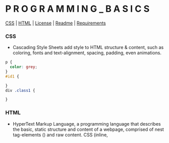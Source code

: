 # P R O G R A M M I N G _ B A S I C S 

[CSS](#css) | [HTML](#html) | [License](#license-<file>) | [Readme](#readme.md-<file>) | [Requirements](#requirements.txt-<file>)



### CSS
- Cascading Style Sheets add style to HTML structure & content, such as coloring, fonts and text-alignment, spacing, padding, even animations.
```css
p {
  color: grey;
}
#id1 {

}
div .class1 {

}

```

### HTML
- HyperText Markup Language, a programming language that describes the basic, static structure and content of a webpage, comprised of nest tag-elements (<tag>) and raw content. CSS (inline, <style>, or external) can add style to the webpage (padding, colors, font-choices, animations, alignment), and Javascript can make the webpage interactive and dynamic (button clicking, &c.).
```html
<!DOCTYPE html>
<html> <!-- an HTML comment -->
  <head>
    <style>
      #first {color: grey;}
    </style>
    <title>My Website</title>
  </head>
  <body id="first">
    <p class="content">Some content...</p>
  </body>
</html>
```

### LICENSE <file>
- Informs the user that permissions they have– can they download, modify and re-publish, &c.

### README.md <file>
- Answers a user's questions about installations & usage of a project, located in the root (top-leve) directory. Written in a ```.md``` or ```.markdown``` file (supports lightweight markdown).
  - Include: *project name, description (function of program, context, links for reference), visuals (screenshots/GIFs/video), installation procedure (nod to requirements.txt), usage (e.g. ```python3 manage.py runserver```), support (where to go for help), authors/acknowledgement, project status/roadmap.*

### Requirements.txt <file>
- *a file that makes it easier for other users (that have downloaded your projects) to run the same Python libraries as it was written in/for. A user will encounter messages such as "No module named [...]"; download that library; then get the message again, again, again...*
  - ```$ pip install -r requirements.txt```: *command to download all the necessary libraries in a ```requirements.txt```*
- **How to Generate a Requirements.txt**:
  - ```$ pip freeze > requirements.txt```: *PIP generates the file for you– but with every library you've ever downloaded on your own computer system. (View in terminal with ```cat requirements.txt```.)*
  - 1. Install Anaconda to make a 'clean-slate' Virtual Environment: ```$ conda create -n shiny_new_env python=3.8```
    - ```$ conda env list```: _see a list of all available venv (the activated one will be denoted by a '*')_
    - ```$ conda activate [venv_name]```: _switch to that venv (note that [venv_name] appears in terminal command-line name, left of the ```$```.)_
  - 2. Now, install each package the project requires in this as-of-yet empty venv (yes, install each one again... but just you, this once, have to do it). Then, run ```$ pip freeze > requirements.txt``` once again and view the list of installs needed just for this project.


